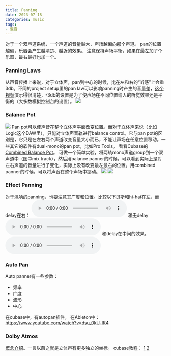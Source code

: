 ```yaml
---
title: Panning
date: 2023-07-18
categories: music
tags:
- 混音
---
```


对于一个双声道系统，一个声道的音量越大，声场越偏向那个声道。
pan的位置越偏，乐器会产生越清楚、越近的效果。
注意保持声场平衡，如果在最左加了个乐器，最右最好也加一个。

### Panning Laws
从声音传播上来说，对于立体声，pan到中心的时候，比在左和右的“听感”上会重3db。不同的project setup里的pan law可以影响panning时产生的音量差，[这个视频](https://www.youtube.com/watch?v=kq0I4AY644s)演示得很清楚，-3db的设置是为了使声场在不同位置给人的听觉效果还是平衡的（大多数模拟控制台的设置）。
![](/assets/images/music/panning_law.jpg)

### Balance Pot
![](/assets/images/music/balanced_pot.jpg)
Pan pot可以使声音在整个立体声平面改变位置。而对于立体声来说（比如Logic这个DAW里），只能对立体声音轨进行balance control。它与pan pot的区别是，它只是在左右两个声道改变音量大小而已，不能让声场在任意位置移动。一些其它的软件有dual-mono的pan pot，比如Pro Tools。
看看Cubase的[Combined Balance Pot](https://www.youtube.com/watch?v=4s0lFzgs-JU)。
可做一个简单实验，将两轨mono声道group到一个双声道中（图中mix track），然后用balance panner的时候，可以看到实际上是对左右声道的音量进行了变化，实际上没有改变最左最右的位置。用combined panner的时候，可以将声音在整个声场中挪动。
![](/assets/images/music/balance_panner.png)
![](/assets/images/music/combined_panner.png)

### Effect Panning
对于混响的panning，也要注意其广度和位置。比较以下贝斯和hi-hat在左，而delay在右：
<audio controls>
  <source src="/assets/music/14.26.wav" type="audio/wav">
</audio>
和无delay
<audio controls>
  <source src="/assets/music/14.27.wav" type="audio/wav">
</audio>
和delay在中间的效果。
<audio controls>
  <source src="/assets/music/14.29.wav" type="audio/wav">
</audio>

### Auto Pan
Auto panner有一些参数：
- 频率
- 广度
- 波形
- 中心

在cubase中，有autopan插件。
在Ableton中：https://www.youtube.com/watch?v=dsu_0kU-lK4

### Dolby Atmos
[概念介绍](https://www.youtube.com/watch?v=XfSj4wIcLIY)。一言以蔽之就是立体声有更多独立的坐标。
cubase教程：
[1](https://www.youtube.com/watch?v=ixY6IPGzOxY)
[2](https://www.youtube.com/watch?v=SlMN-bDyGy4)